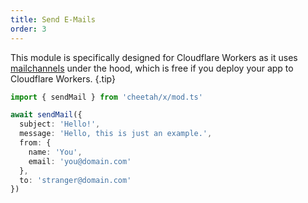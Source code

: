 ```yaml
---
title: Send E-Mails
order: 3
---
```


This module is specifically designed for Cloudflare Workers as it uses [mailchannels](https://blog.cloudflare.com/sending-email-from-workers-with-mailchannels) under the hood, which is free if you deploy your app to Cloudflare Workers. {.tip}

```ts
import { sendMail } from 'cheetah/x/mod.ts'

await sendMail({
  subject: 'Hello!',
  message: 'Hello, this is just an example.',
  from: {
    name: 'You',
    email: 'you@domain.com'
  },
  to: 'stranger@domain.com'
})
```
